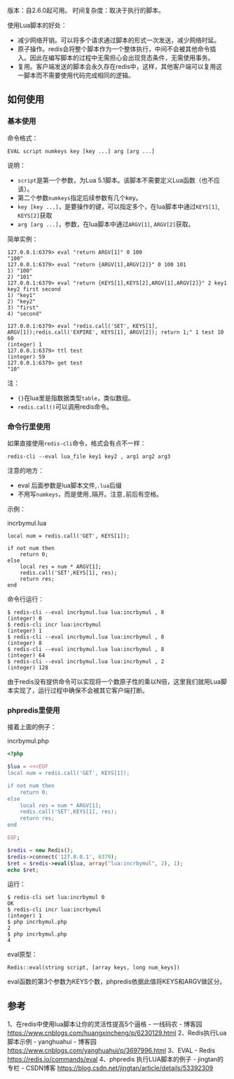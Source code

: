 版本：自2.6.0起可用。
时间复杂度：取决于执行的脚本。

使用Lua脚本的好处：

- 减少网络开销。可以将多个请求通过脚本的形式一次发送，减少网络时延。
- 原子操作。redis会将整个脚本作为一个整体执行，中间不会被其他命令插入。因此在编写脚本的过程中无需担心会出现竞态条件，无需使用事务。
- 复用。客户端发送的脚本会永久存在redis中，这样，其他客户端可以复用这一脚本而不需要使用代码完成相同的逻辑。

## 如何使用

### 基本使用

命令格式：
```
EVAL script numkeys key [key ...] arg [arg ...]
```

说明：

- `script`是第一个参数，为Lua 5.1脚本。该脚本不需要定义Lua函数（也不应该）。
- 第二个参数`numkeys`指定后续参数有几个key。
- `key [key ...]`，是要操作的键，可以指定多个，在lua脚本中通过`KEYS[1]`, `KEYS[2]`获取
- `arg [arg ...]`，参数，在lua脚本中通过`ARGV[1]`, `ARGV[2]`获取。

简单实例：
```
127.0.0.1:6379> eval "return ARGV[1]" 0 100 
"100"
127.0.0.1:6379> eval "return {ARGV[1],ARGV[2]}" 0 100 101
1) "100"
2) "101"
127.0.0.1:6379> eval "return {KEYS[1],KEYS[2],ARGV[1],ARGV[2]}" 2 key1 key2 first second
1) "key1"
2) "key2"
3) "first"
4) "second"

127.0.0.1:6379> eval "redis.call('SET', KEYS[1], ARGV[1]);redis.call('EXPIRE', KEYS[1], ARGV[2]); return 1;" 1 test 10 60
(integer) 1
127.0.0.1:6379> ttl test
(integer) 59
127.0.0.1:6379> get test
"10"
```

注：

- `{}`在lua里是指数据类型`table`，类似数组。
- `redis.call()`可以调用redis命令。

### 命令行里使用

如果直接使用`redis-cli`命令，格式会有点不一样：
```
redis-cli --eval lua_file key1 key2 , arg1 arg2 arg3
```

注意的地方：

- eval 后面参数是lua脚本文件,`.lua`后缀
- 不用写`numkeys`，而是使用`,`隔开。注意`,`前后有空格。

示例：

incrbymul.lua
```
local num = redis.call('GET', KEYS[1]);  

if not num then
	return 0;
else
	local res = num * ARGV[1]; 
	redis.call('SET',KEYS[1], res); 
	return res;
end
```

命令行运行：
```
$ redis-cli --eval incrbymul.lua lua:incrbymul , 8
(integer) 0
$ redis-cli incr lua:incrbymul 
(integer) 1
$ redis-cli --eval incrbymul.lua lua:incrbymul , 8
(integer) 8
$ redis-cli --eval incrbymul.lua lua:incrbymul , 8
(integer) 64
$ redis-cli --eval incrbymul.lua lua:incrbymul , 2
(integer) 128
```

由于redis没有提供命令可以实现将一个数原子性的乘以N倍，这里我们就用Lua脚本实现了，运行过程中确保不会被其它客户端打断。

### phpredis里使用

接着上面的例子：  

incrbymul.php
``` php
<?php 

$lua = <<<EOF
local num = redis.call('GET', KEYS[1]);  

if not num then
	return 0;
else
	local res = num * ARGV[1]; 
	redis.call('SET',KEYS[1], res); 
	return res;
end

EOF;

$redis = new Redis();
$redis->connect('127.0.0.1', 6379);
$ret = $redis->eval($lua, array("lua:incrbymul", 2), 1);
echo $ret;
```

运行：
```
$ redis-cli set lua:incrbymul 0
OK
$ redis-cli incr lua:incrbymul
(integer) 1
$ php incrbymul.php 
2
$ php incrbymul.php 
4
```

eval原型：
```
Redis::eval(string script, [array keys, long num_keys])
```
eval函数的第3个参数为KEYS个数，phpredis依据此值将KEYS和ARGV做区分。


## 参考
1、在redis中使用lua脚本让你的灵活性提高5个逼格 - 一线码农 - 博客园
https://www.cnblogs.com/huangxincheng/p/6230129.html
2、Redis执行Lua脚本示例 - yanghuahui - 博客园
https://www.cnblogs.com/yanghuahui/p/3697996.html
3、EVAL - Redis
https://redis.io/commands/eval
4、phpredis 执行LUA脚本的例子 - jingtan的专栏 - CSDN博客
https://blog.csdn.net/jingtan/article/details/53392309
